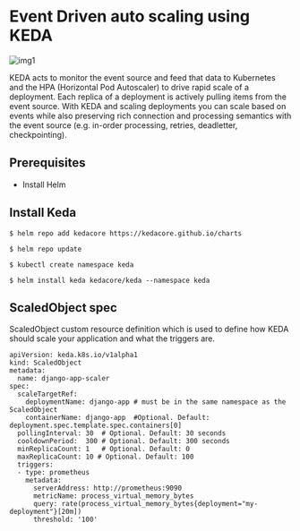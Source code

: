# Event Driven auto scaling using KEDA

![img1](https://dz2cdn1.dzone.com/storage/temp/13757677-keda-arch.png)

KEDA acts to monitor the event source and feed that data to Kubernetes and the HPA (Horizontal Pod Autoscaler) to drive rapid scale of a deployment. Each replica of a deployment is actively pulling items from the event source. With KEDA and scaling deployments you can scale based on events while also preserving rich connection and processing semantics with the event source (e.g. in-order processing, retries, deadletter, checkpointing).

## Prerequisites

- Install Helm

## Install Keda

```
$ helm repo add kedacore https://kedacore.github.io/charts

$ helm repo update

$ kubectl create namespace keda

$ helm install keda kedacore/keda --namespace keda
```


## ScaledObject spec

ScaledObject custom resource definition which is used to define how KEDA should scale your application and what the triggers are.

```
apiVersion: keda.k8s.io/v1alpha1
kind: ScaledObject
metadata:
  name: django-app-scaler
spec:
  scaleTargetRef:
    deploymentName: django-app # must be in the same namespace as the ScaledObject
    containerName: django-app  #Optional. Default: deployment.spec.template.spec.containers[0]
  pollingInterval: 30  # Optional. Default: 30 seconds
  cooldownPeriod:  300 # Optional. Default: 300 seconds
  minReplicaCount: 1   # Optional. Default: 0
  maxReplicaCount: 10 # Optional. Default: 100
  triggers:
  - type: prometheus
    metadata:
      serverAddress: http://prometheus:9090
      metricName: process_virtual_memory_bytes
      query: rate(process_virtual_memory_bytes{deployment="my-deployment"}[20m])
      threshold: '100'  
```



